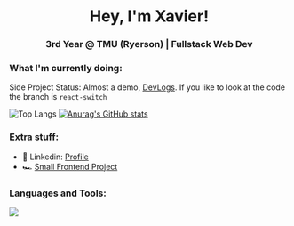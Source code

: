 <h1 align="center">Hey, I'm Xavier!</h1>
<h3 align="center">3rd Year @ TMU (Ryerson) | Fullstack Web Dev</h3>




<h3>What I'm currently doing:</h3>

 Side Project Status: Almost a demo, [DevLogs](https://github.com/Xlin123/Xlin123.github.io/tree/react-switch/devlogs). If you like to look at the code the branch is `react-switch`
 
  ![Top Langs](https://github-readme-stats.vercel.app/api/top-langs/?username=Xlin123&size_weight=0.5&count_weight=0.5&theme=github_dark&layout=compact&hide_border=true)
  [![Anurag's GitHub stats](https://github-readme-stats.vercel.app/api?username=Xlin123&show_icons=true&theme=github_dark&hide_border=true)](https://github.com/anuraghazra/github-readme-stats)

<h3>Extra stuff: </h3>

- 💼 Linkedin: [Profile](https://www.linkedin.com/in/xavier-lin/)
- 🏎️ [Small Frontend Project](https://xlin123-nsx.netlify.app/)

<h3 align="left">Languages and Tools:</h3>
<p>
  <a href="https://skillicons.dev">
    <img src="https://skillicons.dev/icons?i=azure,bash,linux,react,vite,dart,flutter,dotnet,docker,git,graphql,java,ts,nodejs,netlify,py,html,css,tailwind&perline=6&theme=dark"/>
  </a>
 </p>
